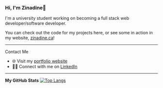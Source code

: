 
### Hi, I'm Zinadine👋
I'm a university student working on becoming a full stack web developer/software developer.

You can check out the code for my projects here, or see some in action in my website, [zinadine.ca](http://zinadine.ca/)!

---

Contact Me
-   🌐  Visit my  [portfolio website](https://zinadine.ca/)
-   👨‍💼  Connect with me on  [LinkedIn]([LinkedIn](https://www.linkedin.com/in/zinadine-mu%C3%B1oz-luna-464405202/))

---
**My GitHub Stats**
[![Top Langs](https://github-readme-stats.vercel.app/api/top-langs/?username=zizoumunoz&layout=compact)](https://github.com/anuraghazra/github-readme-stats)
<!--
**zizoumunoz/zizoumunoz** is a ✨ _special_ ✨ repository because its `README.md` (this file) appears on your GitHub profile.

Here are some ideas to get you started:

- 🔭 I’m currently working on ...
- 🌱 I’m currently learning ...
- 👯 I’m looking to collaborate on ...
- 🤔 I’m looking for help with ...
- 💬 Ask me about ...
- 📫 How to reach me: ...
- 😄 Pronouns: ...
- ⚡ Fun fact: ...
-->
